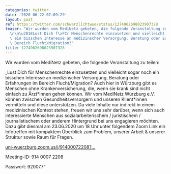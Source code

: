 ```yaml
---
categories: twitter
date: '2020-06-22 07:09:29'
layout: post
ref: https://twitter.com/schwarzlichtwue/status/1274962698023907328
teaser: "Wir wurden vom MediNetz gebeten, die folgende Veranstaltung zu teilen:\n\n\
  \n\n\u201ELust Dich f\xFCr Menschenrechte einzusetzen und vielleicht sogar noch\
  \ ein bisschen Interesse an medizinscher Versorgung, Beratung oder Erfahrungen im\
  \ Bereich Flucht/Migration?"
title: 1274962698023907328
---
```

Wir wurden vom MediNetz gebeten, die folgende Veranstaltung zu teilen:



„Lust Dich für Menschenrechte einzusetzen und vielleicht sogar noch ein bisschen Interesse an medizinscher Versorgung, Beratung oder Erfahrungen im Bereich Flucht/Migration?
Auch hier in Würzburg gibt es Menschen ohne Krankenversicherung, die, wenn sie krank sind nicht einfach zu Ärzt\*innen gehen können. Wir vom MediNetz Würzburg e.V. können zwischen Gesundheitsversorgern und unseren Klient\*innen vermitteln und diese unterstützen.
Da viele Inhalte nur indirekt in einem medizinischen Kontext stehen, freuen wir uns sehr darüber, wenn sich auch interessierte Menschen aus sozialarbeiterischem / juristischem / journalistischem oder anderem Hintergrund bei uns engagieren möchten.
Dazu gibt diesmal am 23.06.2020 um 18 Uhr unter folgendem Zoom Link ein Infotreffen mit kompaktem Überblick zum Problem, unserer Arbeit &amp; unserer Struktur sowie Raum für Fragen.



[uni-wuerzburg.zoom.us/j/91400072208?…](https://uni-wuerzburg.zoom.us/j/91400072208?pwd=ZmZ5cDRzdVpCK05raXJvWUJ1UHZQUT09)



Meeting-ID: 914 0007 2208

Passwort: 920077“